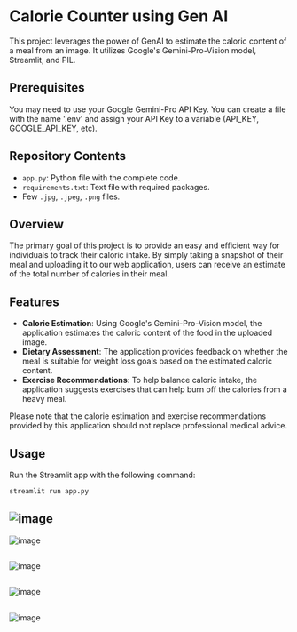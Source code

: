 # Calorie Counter using Gen AI

This project leverages the power of GenAI to estimate the caloric content of a meal from an image. It utilizes Google's Gemini-Pro-Vision model, Streamlit, and PIL.

## Prerequisites

You may need to use your Google Gemini-Pro API Key. You can create a file with the name '.env' and assign your API Key to a variable (API_KEY, GOOGLE_API_KEY, etc).

## Repository Contents

- `app.py`: Python file with the complete code.
- `requirements.txt`: Text file with required packages.
- Few `.jpg`, `.jpeg`, `.png` files.

## Overview

The primary goal of this project is to provide an easy and efficient way for individuals to track their caloric intake. By simply taking a snapshot of their meal and uploading it to our web application, users can receive an estimate of the total number of calories in their meal.

## Features

- **Calorie Estimation**: Using Google's Gemini-Pro-Vision model, the application estimates the caloric content of the food in the uploaded image.
- **Dietary Assessment**: The application provides feedback on whether the meal is suitable for weight loss goals based on the estimated caloric content.
- **Exercise Recommendations**: To help balance caloric intake, the application suggests exercises that can help burn off the calories from a heavy meal.

Please note that the calorie estimation and exercise recommendations provided by this application should not replace professional medical advice.

## Usage

Run the Streamlit app with the following command:

```sh
streamlit run app.py
```


## ![image](https://github.com/vishnuvardhan-jadava/Real-estate-Price-Prediction/assets/83878754/9165266e-76bb-42c8-aeb1-7f6537c4f6f6)


![image](https://github.com/vishnuvardhan-jadava/Real-estate-Price-Prediction/assets/83878754/397107a7-0649-4a25-91f2-dfa344b42ddf)


## 
![image](https://github.com/vishnuvardhan-jadava/Calorie_Counter_GenAI/assets/83878754/451a39eb-741d-427a-8363-dbc667c226aa)


## 
![image](https://github.com/vishnuvardhan-jadava/Calorie_Counter_GenAI/assets/83878754/2b9a4b4f-4dbc-4113-871b-03f0c65e7871)


## 
![image](https://github.com/vishnuvardhan-jadava/Calorie_Counter_GenAI/assets/83878754/b0c4ef23-6462-4e46-a69f-e7dc343e65ff)
